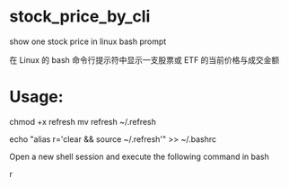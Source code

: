 # stock_price_by_cli
show one stock price in linux bash prompt


在 Linux 的 bash 命令行提示符中显示一支股票或 ETF 的当前价格与成交金额


# Usage:

chmod +x refresh
mv refresh ~/.refresh

echo "alias r='clear && source ~/.refresh'" >> ~/.bashrc

Open a new shell session and execute the following command in bash

r

